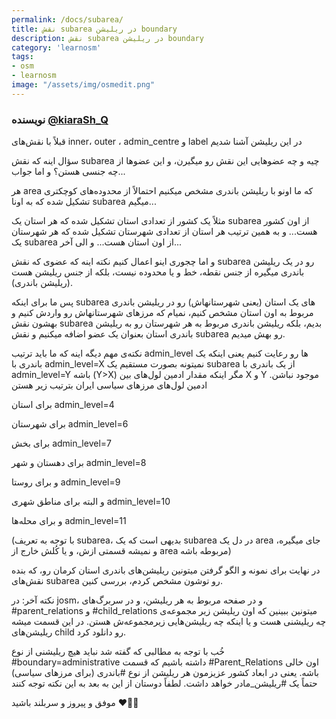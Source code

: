 ```yaml
---
permalink: /docs/subarea/
title: نقش subarea در ریلیشن boundary
description: نقش subarea در ریلیشن boundary 
category: 'learnosm'
tags:
- osm
- learnosm
image: "/assets/img/osmedit.png"
---
```



### نویسنده [@kiaraSh_Q](https://t.me/kiaraSh_Q)
قبلاً با نقش‌های inner، outer ، admin_centre و label در این ریلیشن آشنا شدیم

سؤال اینه که نقش subarea چیه و چه عضوهایی این نقش رو میگیرن، و این عضوها از چه جنسی هستن؟
و اما جواب...

هر area که ما اونو با ریلیشن باندری مشخص میکنیم احتمالاً از محدوده‌های کوچکتری تشکیل شده که به اونا subarea میگیم...

مثلاً یک کشور از تعدادی استان تشکیل شده که هر استان یک subarea از اون کشور هست... 
و به همین ترتیب هر استان از تعدادی شهرستان تشکیل شده که هر شهرستان یک subarea از اون استان هست... 
و الی آخر...

و اما چجوری اینو اعمال کنیم
نکته اینه که عضوی که نقش subarea رو در یک ریلیشن باندری میگیره از جنس نقطه، خط و یا محدوده نیست، بلکه از جنس ریلیشن هست (ریلیشن باندری).
 
پس ما برای اینکه subarea های یک استان (یعنی شهرستانهاش) رو در ریلیشن باندری مربوط به اون استان مشخص کنیم، نمیام که مرزهای شهرستانهاش رو واردش کنیم و بهشون نقش subarea بدیم، بلکه ریلیشن باندری مربوط به هر شهرستان رو به ریلیشن باندری استان بعنوان یک عضو اضافه میکنیم و نقش subarea رو بهش میدیم.

نکته‌ی مهم دیگه اینه که ما باید ترتیب admin_level ها رو رعایت کنیم
یعنی اینکه یک باندری با admin_level=X نمیتونه بصورت مستقیم یک subarea از یک باندری با admin_level=Y باشه (Y>X) مگر اینکه مقدار ادمین لول‌های بین X و Y موجود نباشن.
ادمین لول‌های مرزهای سیاسی ایران بترتیب زیر هستن

برای استان admin_level=4

برای شهرستان admin_level=6

برای بخش admin_level=7

برای دهستان و شهر admin_level=8

و برای روستا admin_level=9

و البته 
برای مناطق شهری admin_level=10

و برای محله‌ها admin_level=11

(با توجه به تعریف subarea،
بدیهی است که یک subarea در دل یک area جای میگیره، و نمیشه قسمتی ازش، و یا کُلش خارج از area مربوطه باشه) 


در نهایت برای نمونه و الگو گرفتن میتونین ریلیشن‌های باندری استان کرمان رو، که بنده نقش‌های subarea رو توشون مشخص کردم، بررسی کنین.


نکته آخر: در josm، و در صفحه مربوط به هر ریلیشن، و در سربرگ‌های #parent_relations و #child_relations میتونین ببینین که اون ریلیشن زیر مجموعه‌ی چه ریلیشنی هست و یا اینکه چه ریلیشن‌هایی زیرمجموعه‌ش هستن. در این قسمت میشه ریلیشن‌های child رو دانلود کرد. 

خُب با توجه به مطالبی که گفته شد نباید هیچ ریلیشنی از نوع #boundary=administrative داشته باشیم که قسمت #Parent_Relations اون خالی باشه.
یعنی در ابعاد کشور عزیزمون هر ریلیشن از نوع #باندری (برای مرزهای سیاسی) حتماً یک #ریلیشن_مادر خواهد داشت.
لطفاً دوستان از این به بعد به این نکته توجه کنند


موفق و پیروز و سربلند باشید ❤️🌸😊
